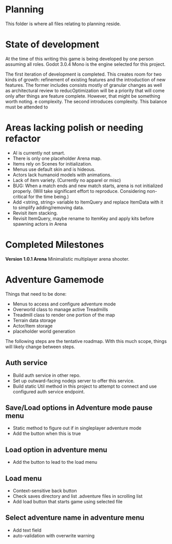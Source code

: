 # Planning

This folder is where all files relating to planning reside.

# State of development

At the time of this writing this game is being developed by
one person assuming all roles. Godot 3.0.4 Mono is the engine selected 
for this project.

The first iteration of development is completed. This creates room for
two kinds of growth: refinement of existing features and the introduction
of new features. The former includes consists mostly of granular changes
as well as architectural review to reducOptimization will be a priority that will come only after things are feature complete.  However, that might be something worth noting. e complexity. The second introduces
complexity. This balance must be attended to 

# Areas lacking polish or needing refactor
- AI is currently not smart.
- There is only one placeholder Arena map.
- Items rely on Scenes for initialization.
- Menus use default skin and is hideous.
- Actors lack humanoid models with animations.
- Lack of item variety. (Currently no apparel or misc)
- BUG: When a match ends and new match starts, arena is not initialized properly. (Will take significant effort to reproduce. Considering non-critical for the time being.)
- Add <string, string> variable to ItemQuery and replace ItemData with it to simplify adding/removing data.
- Revisit item stacking.
- Revisit ItemQuery, maybe rename to ItemKey and apply kits before spawning actors in Arena
# Completed Milestones

**Version 1.0.1 Arena**
Minimalistic multiplayer arena shooter.


# Adventure Gamemode

Things that need to be done:
- Menus to access and configure adventure mode
- Overworld class to manage active Treadmills
- Treadmill class to render one portion of the map
- Terrain data storage
- Actor/Item storage
- placeholder world generation

The following steps are the tentative roadmap. WIth this much scope, things will likely change between steps.


## Auth service
- Build auth service in other repo.
- Set up outward-facing nodejs server to offer this service.
- Build static Util method in this project to attempt to connect and use configured auth service endpoint.

## Save/Load options in Adventure mode pause menu
- Static method to figure out if in singleplayer adventure mode
- Add the button when this is true


## Load option in adventure menu
- Add the button to lead to the load menu

## Load menu
- Context-sensitive back button
- Check saves directory and list .adventure files in scrolling list
- Add load button that starts game using selected file

## Select adventure name in adventure menu
- Add text field 
- auto-validation with overwrite warning
